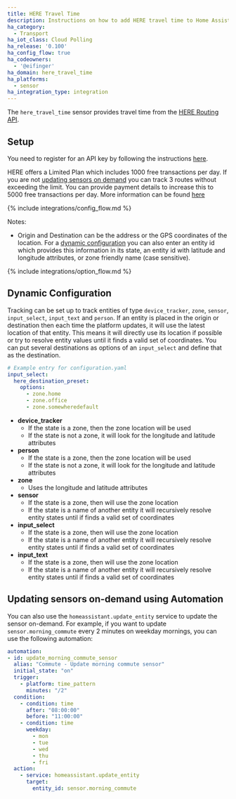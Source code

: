 ```yaml
---
title: HERE Travel Time
description: Instructions on how to add HERE travel time to Home Assistant.
ha_category:
  - Transport
ha_iot_class: Cloud Polling
ha_release: '0.100'
ha_config_flow: true
ha_codeowners:
  - '@eifinger'
ha_domain: here_travel_time
ha_platforms:
  - sensor
ha_integration_type: integration
---
```


The `here_travel_time` sensor provides travel time from the [HERE Routing API](https://www.here.com/docs/bundle/routing-api-developer-guide-v8/page/README.html).

## Setup

You need to register for an API key by following the instructions [here](https://www.here.com/docs/bundle/routing-api-developer-guide-v8/page/topics/send-request.html).

HERE offers a Limited Plan which includes 1000 free transactions per day. If you are not [updating sensors on demand](#updating-sensors-on-demand-using-automation) you can track 3 routes without exceeding the limit. You can provide payment details to increase this to 5000 free transactions per day. More information can be found [here](https://www.here.com/get-started/pricing)

{% include integrations/config_flow.md %}

Notes:

- Origin and Destination can be the address or the GPS coordinates of the location. For a [dynamic configuration](#dynamic-configuration) you can also enter an entity id which provides this information in its state, an entity id with latitude and longitude attributes, or zone friendly name (case sensitive).

{% include integrations/option_flow.md %}

## Dynamic Configuration

Tracking can be set up to track entities of type `device_tracker`, `zone`, `sensor`, `input_select`, `input_text` and `person`. If an entity is placed in the origin or destination then each time the platform updates, it will use the latest location of that entity. This means it will directly use its location if possible or try to resolve entity values until it finds a valid set of coordinates. You can put several destinations as options of an `input_select` and define that as the destination.

```yaml
# Example entry for configuration.yaml
input_select:
  here_destination_preset:
    options:
      - zone.home
      - zone.office
      - zone.somewheredefault
```

- **device_tracker**
  - If the state is a zone, then the zone location will be used
  - If the state is not a zone, it will look for the longitude and latitude attributes
- **person**
  - If the state is a zone, then the zone location will be used
  - If the state is not a zone, it will look for the longitude and latitude attributes
- **zone**
  - Uses the longitude and latitude attributes
- **sensor**
  - If the state is a zone, then will use the zone location
  - If the state is a name of another entity it will recursively resolve entity states until if finds a valid set of coordinates
- **input_select**
  - If the state is a zone, then will use the zone location
  - If the state is a name of another entity it will recursively resolve entity states until if finds a valid set of coordinates
- **input_text**
  - If the state is a zone, then will use the zone location
  - If the state is a name of another entity it will recursively resolve entity states until if finds a valid set of coordinates

## Updating sensors on-demand using Automation

You can also use the `homeassistant.update_entity` service to update the sensor on-demand. For example, if you want to update `sensor.morning_commute` every 2 minutes on weekday mornings, you can use the following automation:

```yaml
automation:
- id: update_morning_commute_sensor
  alias: "Commute - Update morning commute sensor"
  initial_state: "on"
  trigger:
    - platform: time_pattern
      minutes: "/2"
  condition:
    - condition: time
      after: "08:00:00"
      before: "11:00:00"
    - condition: time
      weekday:
        - mon
        - tue
        - wed
        - thu
        - fri
  action:
    - service: homeassistant.update_entity
      target:
        entity_id: sensor.morning_commute
```
